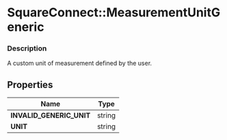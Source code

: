 # SquareConnect::MeasurementUnitGeneric

### Description

A custom unit of measurement defined by the user.

## Properties
Name | Type
------------ | -------------
**INVALID_GENERIC_UNIT** | string
**UNIT** | string


